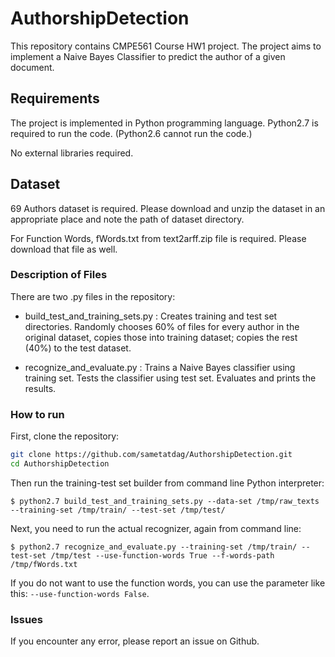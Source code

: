 # AuthorshipDetection
This repository contains CMPE561 Course HW1 project. The project aims to implement a Naive Bayes Classifier to predict the author of a given document.
## Requirements
The project is implemented in Python programming language. Python2.7 is required to run the code. (Python2.6 cannot run the code.)

No external libraries required. 

## Dataset
69 Authors dataset is required. Please download and unzip the dataset in an appropriate place and note the path of dataset directory. 

For Function Words, fWords.txt from text2arff.zip file is required. Please download that file as well.

### Description of Files
There are two .py files in the repository:
* build_test_and_training_sets.py : Creates training and test set directories. Randomly chooses 60% of files for every author in the original dataset, copies those into training dataset; copies the rest (40%) to the test dataset.

* recognize_and_evaluate.py : Trains a Naive Bayes classifier using training set. Tests the classifier using test set. Evaluates and prints the results.
### How to run
First, clone the repository:

```sh
git clone https://github.com/sametatdag/AuthorshipDetection.git
cd AuthorshipDetection
```

Then run the training-test set builder from command line Python interpreter:
```
$ python2.7 build_test_and_training_sets.py --data-set /tmp/raw_texts --training-set /tmp/train/ --test-set /tmp/test/
```

Next, you need to run the actual recognizer, again from command line:
```
$ python2.7 recognize_and_evaluate.py --training-set /tmp/train/ --test-set /tmp/test --use-function-words True --f-words-path /tmp/fWords.txt 
```
If you do not want to use the function words, you can use the parameter like this: ```--use-function-words False```.

### Issues
If you encounter any error, please report an issue on Github.

